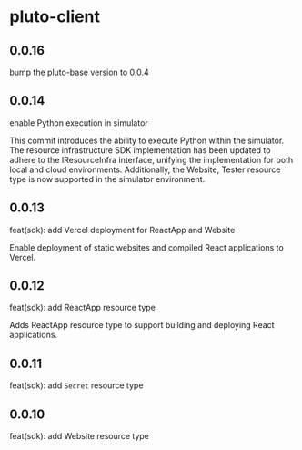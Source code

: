 # pluto-client

## 0.0.16

bump the pluto-base version to 0.0.4

## 0.0.14

enable Python execution in simulator

This commit introduces the ability to execute Python within the simulator. The resource infrastructure SDK implementation has been updated to adhere to the IResourceInfra interface, unifying the implementation for both local and cloud environments. Additionally, the Website, Tester resource type is now supported in the simulator environment.

## 0.0.13

feat(sdk): add Vercel deployment for ReactApp and Website

Enable deployment of static websites and compiled React applications to Vercel.

## 0.0.12

feat(sdk): add ReactApp resource type

Adds ReactApp resource type to support building and deploying React applications.

## 0.0.11

feat(sdk): add `Secret` resource type

## 0.0.10

feat(sdk): add Website resource type
